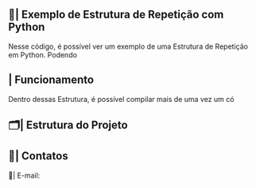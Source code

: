  ## 📑| Exemplo de Estrutura de Repetição com Python 

   Nesse código, é possível ver um exemplo de uma Estrutura de Repetição em Python. Podendo 

 ## | Funcionamento
  
  Dentro dessas Estrutura, é possível compilar mais de uma vez um có
  
 ## 🗂️| Estrutura do Projeto



 ## 📱| Contatos

   📩| E-mail: 
 
